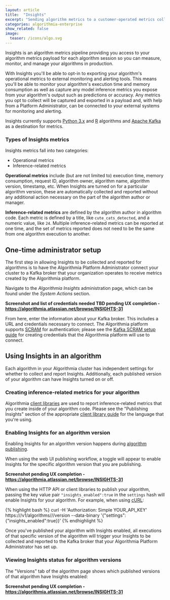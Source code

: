 ```yaml
---
layout: article
title:  "Insights"
excerpt: "Sending algorithm metrics to a customer-operated metrics collection system"
categories: algorithmia-enterprise
show_related: false
image:
  teaser: /icons/algo.svg
---
```


Insights is an algorithm metrics pipeline providing you access to your algorithm metrics payload for each algorithm session so you can measure, monitor, and manage your algorithms in production.

With Insights you'll be able to opt-in to exporting your algorithm's operational metrics to external monitoring and alerting tools. This means you'll be able to monitor your algorithm's execution time and memory consumption as well as capture any model inference metrics you expose from your algorithm's output such as predictions or accuracy. Any metrics you opt to collect will be captured and exported in a payload and, with help from a Platform Administrator, can be connected to your external systems for monitoring and alerting.

Insights currently supports [Python 3.x](../../clients/python) and [R](../../clients/r) algorithms and [Apache Kafka](https://kafka.apache.org/) as a destination for metrics.

### Types of Insights metrics

Insights metrics fall into two categories:
* Operational metrics
* Inference-related metrics

**Operational metrics** include (but are not limited to) execution time, memory consumption, request ID, algorithm owner, algorithm name, algorithm version, timestamp, etc. When Insights are turned on for a particular algorithm version, these are automatically collected and reported without any additional action necessary on the part of the algorithm author or manager.

**Inference-related metrics** are defined by the algorithm author in algorithm code. Each metric is defined by a title, like `cute_cats_detected`, and a numeric value, like `24`. Multiple inference-related metrics can be reported at one time, and the set of metrics reported does not need to be the same from one algorithm execution to another.

## One-time administrator setup

The first step in allowing Insights to be collected and reported for algorithms is to have the Algorithmia Platform Administrator connect your cluster to a Kafka broker that your organization operates to receive metrics created by the Algorithmia platform.

Navigate to the _Algorithmia Insights_ administration page, which can be found under the _System Actions_ section.

**Screenshot and list of credentials needed TBD pending UX completion - https://algorithmia.atlassian.net/browse/INSIGHTS-31**

From here, enter the information about your Kafka broker. This includes a URL and credentials necessary to connect. The Algorithmia platform supports [SCRAM](https://en.wikipedia.org/wiki/Salted_Challenge_Response_Authentication_Mechanism) for authentication; please see the [Kafka SCRAM setup guide](https://kafka.apache.org/documentation/#security_sasl_scram) for creating credentials that the Algorithmia platform will use to connect.

## Using Insights in an algorithm

Each algorithm in your Algorithmia cluster has independent settings for whether to collect and report Insights. Additionally, each published version of your algorithm can have Insights turned on or off.

### Creating inference-related metrics for your algorithm

Algorithmia [client libraries](../clients) are used to report inference-related metrics that you create inside of your algorithm code. Please see the "Publishing Insights" section of the appropriate [client library guide](../clients) for the language that you're using.

### Enabling Insights for an algorithm version

Enabling Insights for an algorithm version happens during [algorithm publishing](../../algorithm-development/your-first-algo/#publish-your-algorithm).

When using the web UI publishing workflow, a toggle will appear to enable Insights for the specific algorithm version that you are publishing.

**Screenshot pending UX completion - https://algorithmia.atlassian.net/browse/INSIGHTS-31**

When using the HTTP API or client libraries to publish your algorithm, passing the key value pair `"insights_enabled":true` in the `settings` hash will enable Insights for your algorithm. For example, when using [cURL](../../clients/curl):

{% highlight bash %}
curl -H 'Authorization: Simple YOUR_API_KEY' https://<algorithmia-cluster-host>/v1/algorithms/<algorithm-owner>/<algorithm-name>/version --data-binary '{"settings":{"insights_enabled":true}}'
{% endhighlight %}

Once you've published your algorithm with Insights enabled, all executions of that specific version of the algorithm will trigger your Insights to be collected and reported to the Kafka broker that your Algorithmia Platform Administrator has set up.

### Viewing Insights status for algorithm versions

The "Versions" tab of the algorithm page shows which published versions of that algorithm have Insights enabled:

**Screenshot pending UX completion - https://algorithmia.atlassian.net/browse/INSIGHTS-31**
